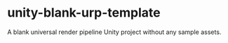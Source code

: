 # unity-blank-urp-template
A blank universal render pipeline Unity project without any sample assets.
